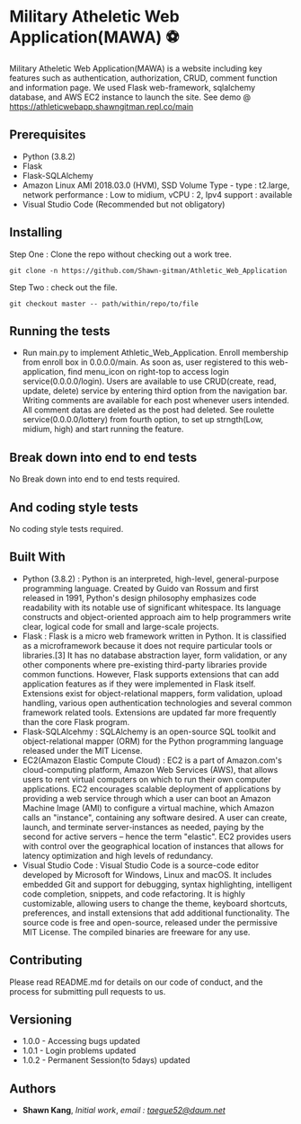 # Military Atheletic Web Application(MAWA) ⚽
 
 Military Atheletic Web Application(MAWA) is a website including key features such as authentication, authorization, CRUD, comment function and information page. We used Flask web-framework, sqlalchemy database, and AWS EC2 instance to launch the site. See demo @ https://athleticwebapp.shawngitman.repl.co/main

## Prerequisites

* Python (3.8.2)
* Flask
* Flask-SQLAlchemy
* Amazon Linux AMI 2018.03.0 (HVM), SSD Volume Type - type : t2.large, network performance : Low to midium, vCPU : 2, Ipv4 support : available
* Visual Studio Code (Recommended but not obligatory)

## Installing

Step One : Clone the repo without checking out a work tree.
```
git clone -n https://github.com/Shawn-gitman/Athletic_Web_Application
```
Step Two : check out the file.
```
git checkout master -- path/within/repo/to/file
```

## Running the tests

* Run main.py to implement Athletic_Web_Application. Enroll membership from enroll box in 0.0.0.0/main. As soon as, user registered to this web-application, find menu_icon on right-top to access login service(0.0.0.0/login). Users are available to use CRUD(create, read, update, delete) service by entering third option from the navigation bar. Writing comments are available for each post whenever users intended. All comment datas are deleted as the post had deleted. See roulette service(0.0.0.0/lottery) from fourth option, to set up strngth(Low, midium, high) and start running the feature.

## Break down into end to end tests

No Break down into end to end tests required.

## And coding style tests

No coding style tests required.

## Built With

* Python (3.8.2) : Python is an interpreted, high-level, general-purpose programming language. Created by Guido van Rossum and first released in 1991, Python's design philosophy emphasizes code readability with its notable use of significant whitespace. Its language constructs and object-oriented approach aim to help programmers write clear, logical code for small and large-scale projects.
* Flask : Flask is a micro web framework written in Python. It is classified as a microframework because it does not require particular tools or libraries.[3] It has no database abstraction layer, form validation, or any other components where pre-existing third-party libraries provide common functions. However, Flask supports extensions that can add application features as if they were implemented in Flask itself. Extensions exist for object-relational mappers, form validation, upload handling, various open authentication technologies and several common framework related tools. Extensions are updated far more frequently than the core Flask program.
* Flask-SQLAlcehmy : SQLAlchemy is an open-source SQL toolkit and object-relational mapper (ORM) for the Python programming language released under the MIT License.
* EC2(Amazon Elastic Compute Cloud) : EC2 is a part of Amazon.com's cloud-computing platform, Amazon Web Services (AWS), that allows users to rent virtual computers on which to run their own computer applications. EC2 encourages scalable deployment of applications by providing a web service through which a user can boot an Amazon Machine Image (AMI) to configure a virtual machine, which Amazon calls an "instance", containing any software desired. A user can create, launch, and terminate server-instances as needed, paying by the second for active servers – hence the term "elastic". EC2 provides users with control over the geographical location of instances that allows for latency optimization and high levels of redundancy.
* Visual Studio Code : Visual Studio Code is a source-code editor developed by Microsoft for Windows, Linux and macOS. It includes embedded Git and support for debugging, syntax highlighting, intelligent code completion, snippets, and code refactoring. It is highly customizable, allowing users to change the theme, keyboard shortcuts, preferences, and install extensions that add additional functionality. The source code is free and open-source, released under the permissive MIT License. The compiled binaries are freeware for any use.

## Contributing

Please read README.md for details on our code of conduct, and the process for submitting pull requests to us.

## Versioning

* 1.0.0 - Accessing bugs updated
* 1.0.1 - Login problems updated
* 1.0.2 - Permanent Session(to 5days) updated

## Authors

* **Shawn Kang**,  *Initial work*,  *email : taegue52@daum.net*

